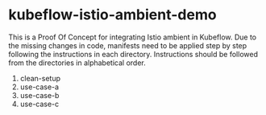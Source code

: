 # kubeflow-istio-ambient-demo
This is a Proof Of Concept for integrating Istio ambient in Kubeflow. Due to the missing changes in code, manifests need to be applied step by step following the instructions in each directory. Instructions should be followed from the directories in alphabetical order. 

1. clean-setup
2. use-case-a
3. use-case-b
4. use-case-c

